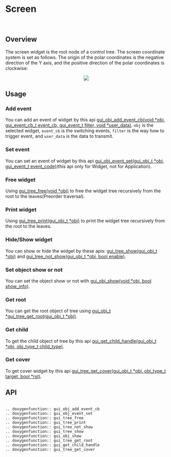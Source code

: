 # Screen

<br>

## Overview

The screen widget is the root node of a control tree. The screen coordinate system is set as follows. The origin of the polar coordinates is the negative direction of the Y axis, and the positive direction of the polar coordinates is clockwise:
<br>

<center><img src="https://foruda.gitee.com/images/1669963637201743951/88578c71_10088396.jpeg" /></center>

## Usage

### Add event

You can add an event of widget by this api [gui_obj_add_event_cb(void *obj, gui_event_cb_t event_cb, gui_event_t filter, void *user_data)](#api).
`obj` is the selected widget, `event_cb` is the switching events, `filter` is the way how to trigger event, and `user_data` is the data to transmit.

### Set event
You can set an event of widget by this api [gui_obj_event_set(gui_obj_t *obj, gui_event_t event_code)](#api)(this api only for Widget, not for Application).

### Free widget

Using [gui_tree_free(void *obj)](#api) to free the widget tree recursively from the root to the leaves(Preorder traversal).

### Print widget

Using [gui_tree_print(gui_obj_t *obj)](#api) to print the widget tree recursively from the root to the leaves.

### Hide/Show widget

You can show or hide the widget by these apis: [gui_tree_show(gui_obj_t *obj)](#api) and [gui_tree_not_show(gui_obj_t *obj, bool enable)](#api).

### Set object show or not

You can set the object show or not with [gui_obj_show(void *obj, bool show_info)](#api).

### Get root

You can get the root object of tree using [gui_obj_t *gui_tree_get_root(gui_obj_t *obj)](#api).

### Get child

To get the child object of tree by this api [gui_get_child_handle(gui_obj_t *obj, obj_type_t child_type)](#api).

### Get cover

To get cover widget by this api [gui_tree_get_cover(gui_obj_t *obj, obj_type_t target, bool *rst)](#api).
<br>

<span id="api">

## API

</span>

```eval_rst

.. doxygenfunction:: gui_obj_add_event_cb
.. doxygenfunction:: gui_obj_event_set
.. doxygenfunction:: gui_tree_free
.. doxygenfunction:: gui_tree_print
.. doxygenfunction:: gui_tree_not_show
.. doxygenfunction:: gui_tree_show
.. doxygenfunction:: gui_obj_show
.. doxygenfunction:: gui_tree_get_root
.. doxygenfunction:: gui_get_child_handle
.. doxygenfunction:: gui_tree_get_cover
```

